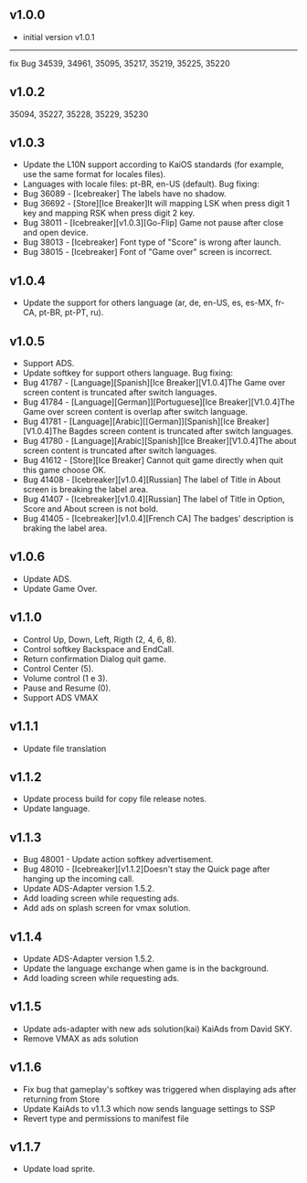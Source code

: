 v1.0.0
-------
  - initial version
v1.0.1
------
fix Bug 34539, 34961, 35095, 35217, 35219, 35225, 35220

v1.0.2
-------
35094, 35227, 35228, 35229, 35230 

v1.0.3
-------
  - Update the L10N support according to KaiOS standards (for example, use the same format for locales files).
  - Languages with locale files: pt-BR, en-US (default).
  Bug fixing:
  - Bug 36089 - [Icebreaker] The labels have no shadow.
  - Bug 36692 - [Store][Ice Breaker]It will mapping LSK when press digit 1 key and mapping RSK when press digit 2 key.
  - Bug 38011 - [Icebreaker][v1.0.3][Go-Flip] Game not pause after close and open device.
  - Bug 38013 - [Icebreaker] Font type of "Score" is wrong after launch.
  - Bug 38015 - [Icebreaker] Font of "Game over" screen is incorrect.

v1.0.4
-------
  - Update the support for others language (ar, de, en-US, es, es-MX, fr-CA, pt-BR, pt-PT, ru).

v1.0.5
-------
  - Support ADS.
  - Update softkey for support others language.
  Bug fixing:
  - Bug 41787 - [Language][Spanish][Ice Breaker][V1.0.4]The Game over screen content is truncated after switch languages.
  - Bug 41784 - [Language][German]][Portuguese][Ice Breaker][V1.0.4]The Game over screen content is overlap after switch language.
  - Bug 41781 - [Language][Arabic][[German]][Spanish][Ice Breaker][V1.0.4]The Bagdes screen content is truncated after switch languages.
  - Bug 41780 - [Language][Arabic][Spanish][Ice Breaker][V1.0.4]The about screen content is truncated after switch languages.
  - Bug 41612 - [Store][Ice Breaker] Cannot quit game directly when quit this game choose OK.
  - Bug 41408 - [Icebreaker][v1.0.4][Russian] The label of Title in About screen is breaking the label area.
  - Bug 41407 - [Icebreaker][v1.0.4][Russian] The label of Title in Option, Score and About screen is not bold.
  - Bug 41405 - [Icebreaker][v1.0.4][French CA] The badges' description is braking the label area.

v1.0.6
-------
  - Update ADS.
  - Update Game Over.

v1.1.0
-------
- Control Up, Down, Left, Rigth (2, 4, 6, 8).
- Control softkey Backspace  and EndCall.
- Return confirmation Dialog quit game.
- Control Center (5).
- Volume control (1 e 3).
- Pause and Resume (0).
- Support ADS VMAX

v1.1.1
-------
- Update file translation

v1.1.2
-------
- Update process build for copy file release notes.
- Update language.

v1.1.3
-------
- Bug 48001 - Update action softkey advertisement.
- Bug 48010 - [Icebreaker][v1.1.2]Doesn't stay the Quick page after hanging up the incoming call.
- Update ADS-Adapter version 1.5.2.
- Add loading screen while requesting ads.
- Add ads on splash screen for vmax solution.

v1.1.4
-------
  - Update ADS-Adapter version 1.5.2.
  - Update the language exchange when game is in the background.
  - Add loading screen while requesting ads.

v1.1.5
-------
  - Update ads-adapter with new ads solution(kai) KaiAds from David SKY.
  - Remove VMAX as ads solution

v1.1.6
-------
  - Fix bug that gameplay's softkey was triggered when displaying ads after returning from Store
  - Update KaiAds to v1.1.3 which now sends language settings to SSP
  - Revert type and permissions to manifest file

v1.1.7
-------
  - Update load sprite.
